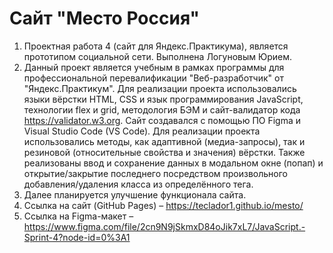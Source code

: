 # Сайт "Место Россия"

1. Проектная работа 4 (сайт для Яндекс.Практикума), является прототипом социальной сети. Выполнена Логуновым Юрием.
2. Данный проект является учебным в рамках программы для профессиональной перевалификации "Веб-разработчик" от "Яндекс.Практикум". Для реализации проекта использовались языки вёрстки HTML, CSS и язык программирования JavaScript, технологии flex и grid, методология БЭМ и сайт-валидатор кода https://validator.w3.org. Сайт создавался с помощью ПО Figma и Visual Studio Code (VS Code). Для реализации проекта использовались методы, как адаптивной (медиа-запросы), так и резиновой (относительные свойства и значения) вёрстки. Также реализованы ввод и сохранение данных в модальном окне (попап) и открытие/закрытие последнего посредством произвольного добавления/удаления класса из определённого тега.
3. Далее планируется улучшение функционала сайта.
4. Ссылка на сайт (GitHub Pages) – https://teclador1.github.io/mesto/
5. Ссылка на Figma-макет – https://www.figma.com/file/2cn9N9jSkmxD84oJik7xL7/JavaScript.-Sprint-4?node-id=0%3A1
